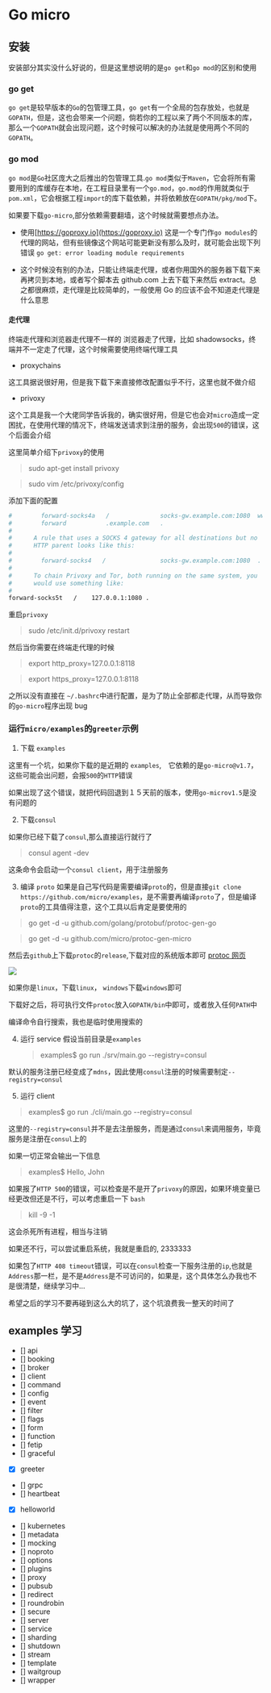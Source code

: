 # Go micro

## 安装

安装部分其实没什么好说的，但是这里想说明的是`go get`和`go mod`的区别和使用

### go get

`go get`是较早版本的`Go`的包管理工具，`go get`有一个全局的包存放处，也就是`GOPATH`，但是，这也会带来一个问题，倘若你的工程以来了两个不同版本的库，那么一个`GOPATH`就会出现问题，这个时候可以解决的办法就是使用两个不同的`GOPATH`。

### go mod

`go mod`是`Go`社区庞大之后推出的包管理工具.`go mod`类似于`Maven`，它会将所有需要用到的库缓存在本地，在工程目录里有一个`go.mod`，`go.mod`的作用就类似于`pom.xml`，它会根据工程`import`的库下载依赖，并将依赖放在`GOPATH/pkg/mod`下。

如果要下载`go-micro`,部分依赖需要翻墙，这个时候就需要想点办法。

- 使用[https://goproxy.io](https://goproxy.io) 这是一个专门作`go modules`的代理的网站，但有些镜像这个网站可能更新没有那么及时，就可能会出现下列错误
  `go get: error loading module requirements`

- 这个时候没有别的办法，只能让终端走代理，或者你用国外的服务器下载下来再拷贝到本地，或者写个脚本去 github.com 上去下载下来然后 extract。总之都很麻烦，走代理是比较简单的，一般使用 Go 的应该不会不知道走代理是什么意思

#### 走代理

终端走代理和浏览器走代理不一样的
浏览器走了代理，比如 shadowsocks，终端并不一定走了代理，这个时候需要使用终端代理工具

- proxychains

这工具据说很好用，但是我下载下来直接修改配置似乎不行，这里也就不做介绍

- privoxy

这个工具是我一个大佬同学告诉我的，确实很好用，但是它也会对`micro`造成一定困扰，在使用代理的情况下，终端发送请求到注册的服务，会出现`500`的错误，这个后面会介绍

这里简单介绍下`privoxy`的使用

> sudo apt-get install privoxy

> sudo vim /etc/privoxy/config

添加下面的配置

```bash
#        forward-socks4a   /              socks-gw.example.com:1080  www-cache.isp.example.net:8080
#        forward           .example.com   .
#
#      A rule that uses a SOCKS 4 gateway for all destinations but no
#      HTTP parent looks like this:
#
#        forward-socks4   /               socks-gw.example.com:1080  .
#
#      To chain Privoxy and Tor, both running on the same system, you
#      would use something like:
#
forward-socks5t   /    127.0.0.1:1080 .
```

重启`privoxy`

> sudo /etc/init.d/privoxy restart

然后当你需要在终端走代理的时候

> export http_proxy=127.0.0.1:8118

> export https_proxy=127.0.0.1:8118

之所以没有直接在 `~/.bashrc`中进行配置，是为了防止全部都走代理，从而导致你的`go-micro`程序出现 bug

### 运行`micro/examples`的`greeter`示例

1. 下载 `examples`

这里有一个坑，如果你下载的是近期的 `examples`,　它依赖的是`go-micro@v1.7`，这些可能会出问题，会报`500`的`HTTP`错误

如果出现了这个错误，就把代码回退到１５天前的版本，使用`go-microv1.5`是没有问题的

2. 下载`consul`

如果你已经下载了`consul`,那么直接运行就行了

> consul agent -dev

这条命令会启动一个`consul client`，用于注册服务

3. 编译 `proto`
   如果是自己写代码是需要编译`proto`的，但是直接`git clone https://github.com/micro/examples`，是不需要再编译`proto`了，但是编译`proto`的工具值得注意，这个工具以后肯定是要使用的

> go get -d -u github.com/golang/protobuf/protoc-gen-go

> go get -d -u github.com/micro/protoc-gen-micro

然后去`github`上下载`protoc`的`release`,下载对应的系统版本即可
[protoc 网页](https://github.com/protocolbuffers/protobuf/releases)

<img src="./markdownimg/protoc.png">

如果你是`linux`，下载`linux`， `windows`下载`windows`即可

下载好之后，将可执行文件`protoc`放入`GOPATH/bin`中即可，或者放入任何`PATH`中

编译命令自行搜索，我也是临时使用搜索的

4. 运行 service
   假设当前目录是`examples`
   > examples\$ go run ./srv/main.go --registry=consul

默认的服务注册已经变成了`mdns`，因此使用`consul`注册的时候需要制定`--registry=consul`

5. 运行 client

> examples\$ go run ./cli/main.go --registry=consul

这里的`--registry=consul`并不是去注册服务，而是通过`consul`来调用服务，毕竟服务是注册在`consul`上的

如果一切正常会输出一下信息

> examples\$ Hello, John

如果报了`HTTP 500`的错误，可以检查是不是开了`privoxy`的原因，如果环境变量已经更改但还是不行，可以考虑重启一下 `bash`

> kill -9 -1

这会杀死所有进程，相当与注销

如果还不行，可以尝试重启系统，我就是重启的, 2333333

如果包了`HTTP 408 timeout`错误，可以在`consul`检查一下服务注册的`ip`,也就是`Address`那一栏，是不是`Address`是不可访问的，如果是，这个具体怎么办我也不是很清楚，继续学习中...

希望之后的学习不要再碰到这么大的坑了，这个坑浪费我一整天的时间了

## examples 学习

- [] api
- [] booking
- [] broker
- [] client
- [] command
- [] config
- [] event
- [] filter
- [] flags
- [] form
- [] function
- [] fetip
- [] graceful
- [x] greeter
- [] grpc
- [] heartbeat
- [x] helloworld
- [] kubernetes
- [] metadata
- [] mocking
- [] noproto
- [] options
- [] plugins
- [] proxy
- [] pubsub
- [] redirect
- [] roundrobin
- [] secure
- [] server
- [] service
- [] sharding
- [] shutdown
- [] stream
- [] template
- [] waitgroup
- [] wrapper
